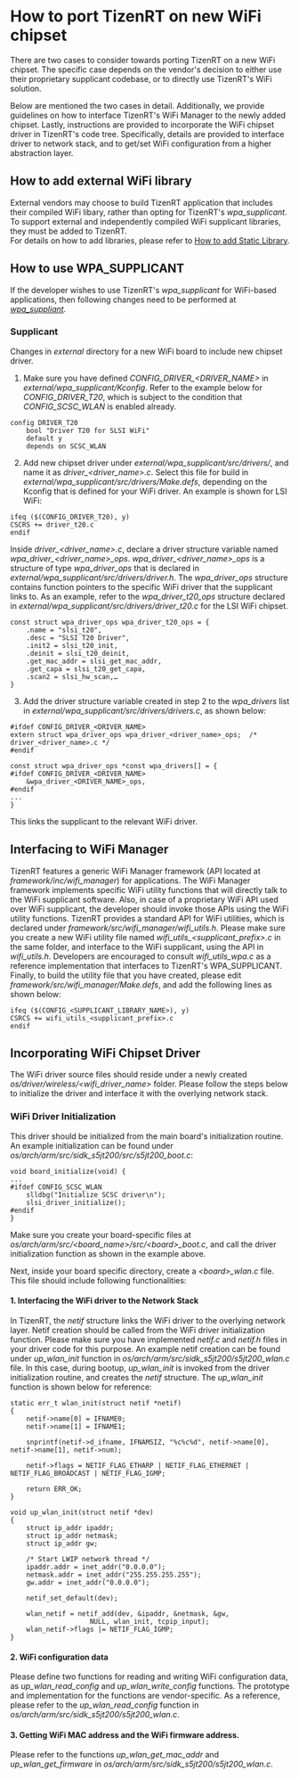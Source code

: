 # How to port TizenRT on new WiFi chipset

There are two cases to consider towards porting TizenRT on a new WiFi chipset. The specific case depends on the vendor's decision to either use their proprietary supplicant codebase, or
to directly use TizenRT's WiFi solution.

Below are mentioned the two cases in detail. Additionally, we provide guidelines on how to interface TizenRT's WiFi Manager to the newly added chipset. Lastly, instructions are provided to incorporate the WiFi chipset driver in TizenRT's code tree. Specifically, details are provided
to interface driver to network stack, and to get/set WiFi configuration from a higher abstraction layer.
 
## How to add external WiFi library

External vendors may choose to build TizenRT application that includes their compiled WiFi libary, rather than opting for TizenRT's *wpa_supplicant*.
To support external and independently compiled WiFi supplicant libraries, they must be added to TizenRT.  
For details on how to add libraries, please refer to [How to add Static Library](HowToAddStaticLibrary.md).

## How to use WPA_SUPPLICANT
If the developer wishes to use TizenRT's *wpa_supplicant* for WiFi-based applications, then following changes need to be performed at *[wpa_suppliant](#supplicant)*.

### Supplicant

Changes in *external* directory for a new WiFi board to include new chipset driver.

1. Make sure you have defined *CONFIG_DRIVER_\<DRIVER_NAME\>* in *external/wpa_supplicant/Kconfig*. Refer to the example below for *CONFIG_DRIVER_T20*, which
is subject to the condition that *CONFIG_SCSC_WLAN* is enabled already.
```
config DRIVER_T20
	bool "Driver T20 for SLSI WiFi"
	default y
	depends on SCSC_WLAN
```

2. Add new chipset driver under *external/wpa_supplicant/src/drivers/*, and name it as
*driver_\<driver_name\>.c*. Select this file for build in *external/wpa_supplicant/src/drivers/Make.defs*, depending on the Kconfig that is defined for your WiFi driver.
An example is shown for LSI WiFi:

```
ifeq ($(CONFIG_DRIVER_T20), y)
CSCRS += driver_t20.c
endif
```

Inside *driver_\<driver_name\>.c*, declare a driver structure variable named *wpa_driver_\<driver_name\>_ops*.
*wpa_driver_\<driver_name\>_ops* is a structure of type *wpa_driver_ops* that is declared in *external/wpa_supplicant/src/drivers/driver.h*.
The *wpa_driver_ops* structure contains function pointers to the specific WiFi driver that the supplicant links to.
As an example, refer to the *wpa_driver_t20_ops* structure declared in *external/wpa_supplicant/src/drivers/driver_t20.c* for the LSI WiFi chipset.
```
const struct wpa_driver_ops wpa_driver_t20_ops = {
	.name = "slsi_t20",
	.desc = "SLSI T20 Driver",
	.init2 = slsi_t20_init,
	.deinit = slsi_t20_deinit,
	.get_mac_addr = slsi_get_mac_addr,
	.get_capa = slsi_t20_get_capa,
	.scan2 = slsi_hw_scan,…
} 
```

3. Add the driver structure variable created in step 2 to the *wpa_drivers* list in *external/wpa_supplicant/src/drivers/drivers.c*, as shown below:
```
#ifdef CONFIG_DRIVER_<DRIVER_NAME>
extern struct wpa_driver_ops wpa_driver_<driver_name>_ops;	/* driver_<driver_name>.c */
#endif

const struct wpa_driver_ops *const wpa_drivers[] = {
#ifdef CONFIG_DRIVER_<DRIVER_NAME>
	&wpa_driver_<DRIVER_NAME>_ops,
#endif
...
}
```
This links the supplicant to the relevant WiFi driver.

## Interfacing to WiFi Manager

TizenRT features a generic WiFi Manager framework (API located at *framework/inc/wifi_manager*) for applications.
The WiFi Manager framework implements specific WiFi utility functions that will directly
talk to the WiFi supplicant software. Also, in case of a proprietary WiFi API used over WiFi supplicant, the developer
should invoke those APIs using the WiFi utility functions. TizenRT provides a standard API for WiFi utilities, which is declared under
*framework/src/wifi_manager/wifi_utils.h*. Please make sure you create a new WiFi utility file named *wifi_utils_<supplicant_prefix>.c* in the same
folder, and interface to the WiFi supplicant, using the API in *wifi_utils.h*. Developers are encouraged to consult *wifi_utils_wpa.c* as a reference implementation
that interfaces to TizenRT's WPA_SUPPLICANT. Finally, to build the utility file that you have created, please edit *framework/src/wifi_manager/Make.defs*,
and add the following lines as shown below:

```
ifeq ($(CONFIG_<SUPPLICANT_LIBRARY_NAME>), y)
CSRCS += wifi_utils_<supplicant_prefix>.c
endif
```

## Incorporating WiFi Chipset Driver

The WiFi driver source files should reside under a newly created *os/driver/wireless/<wifi_driver_name>* folder.
Please follow the steps below to initialize the driver and interface it with the overlying network stack.

### WiFi Driver Initialization
This driver should be initialized from the main board's initialization routine.
An example initialization can be found under *os/arch/arm/src/sidk_s5jt200/src/s5jt200_boot.c*:

```
void board_initialize(void) {
...
#ifdef CONFIG_SCSC_WLAN
	slldbg("Initialize SCSC driver\n");
	slsi_driver_initialize();
#endif
}
```

Make sure you create your board-specific files at *os/arch/arm/src/\<board_name\>/src/\<board\>_boot.c*, and call the
driver initialization function as shown in the example above.

Next, inside your board specific directory, create a *\<board\>_wlan.c* file. This file should include following functionalities:
#### 1. Interfacing the WiFi driver to the Network Stack
In TizenRT, the *netif* structure links the WiFi driver to the overlying network layer. Netif creation should
be called from the WiFi driver initialization function. Please make sure you have implemented *netif.c* and *netif.h* files in your driver code for this purpose.
An example netif creation can be found under *up_wlan_init* function  in *os/arch/arm/src/sidk_s5jt200/s5jt200_wlan.c* file. In this case,
during bootup, *up_wlan_init* is invoked from the driver initialization routine, and creates the *netif* structure. The *up_wlan_init* function is shown below for reference:

```
static err_t wlan_init(struct netif *netif)
{
	netif->name[0] = IFNAME0;
	netif->name[1] = IFNAME1;

	snprintf(netif->d_ifname, IFNAMSIZ, "%c%c%d", netif->name[0], netif->name[1], netif->num);

	netif->flags = NETIF_FLAG_ETHARP | NETIF_FLAG_ETHERNET | NETIF_FLAG_BROADCAST | NETIF_FLAG_IGMP;

	return ERR_OK;
}

void up_wlan_init(struct netif *dev)
{
	struct ip_addr ipaddr;
	struct ip_addr netmask;
	struct ip_addr gw;

	/* Start LWIP network thread */
	ipaddr.addr = inet_addr("0.0.0.0");
	netmask.addr = inet_addr("255.255.255.255");
	gw.addr = inet_addr("0.0.0.0");

	netif_set_default(dev);

	wlan_netif = netif_add(dev, &ipaddr, &netmask, &gw,
					NULL, wlan_init, tcpip_input);
	wlan_netif->flags |= NETIF_FLAG_IGMP;
}
```

#### 2. WiFi configuration data
Please define two functions for reading and writing WiFi configuration data, as *up_wlan_read_config* and *up_wlan_write_config* functions.
The prototype and implementation for the functions are vendor-specific. As a reference, please refer to the *up_wlan_read_config* function in *os/arch/arm/src/sidk_s5jt200/s5jt200_wlan.c*.


#### 3. Getting WiFi MAC address and the WiFi firmware address.
Please refer to the functions *up_wlan_get_mac_addr* and *up_wlan_get_firmware* in *os/arch/arm/src/sidk_s5jt200/s5jt200_wlan.c*.
